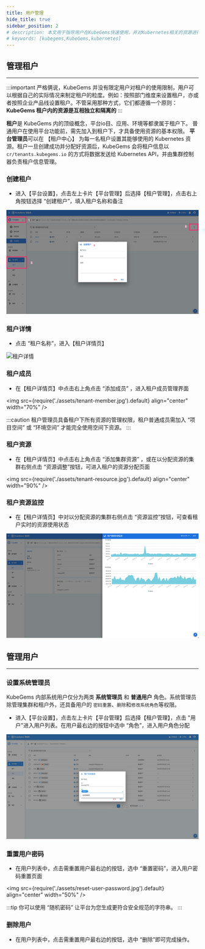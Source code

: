```yaml
---
title: 用户管理
hide_title: true
sidebar_position: 2
# description: 本文用于指导用户在KubeGems快速使用，并对Kubernetes相关的资源进行操作
# keywords: [kubegems,KubeGems,kubernetes]
---
```


## 管理租户

---

:::important
严格俩说，KubeGems 并没有限定用户对租户的使用限制，用户可以根据自己的实际情况来制定租户的粒度。例如：按照部门维度来设置租户，亦或者按照企业产品线设置租户。不管采用那种方式，它们都遵循一个原则：**KubeGems 租户内的资源是互相独立和隔离的**
:::

**租户**是 KubeGems 内的顶级概念，平台io目、应用、环境等都隶属于租户下。 普通用户在使用平台功能前，需先加入到租户下，才具备使用资源的基本权限。 **平台管理员**可以在 【租户中心】 为每一名租户设置其能够使用的 Kubernetes 资源。租户一旦创建成功并分配好资源后，KubeGems 会将租户信息以 `cr/tenants.kubegems.io` 的方式将数据发送给 Kubernetes API，并由集群控制器负责租户信息管理。

### 创建租户

- 进入【平台设置】，点击左上卡片【平台管理】后选择【租户管理】，点击右上角按钮选择 “创建租户”，填入租户名称和备注

![](./assets/tenant-create.jpg)

### 租户详情

- 点击 “租户名称”，进入【租户详情页】

![租户详情](/img/docs/tasks-platform-tenant-info.png)

### 租户成员

- 在【租户详情页】中点击右上角点击 “添加成员” ，进入租户成员管理界面

<img
  src={require('./assets/tenant-member.jpg').default}
  align="center"
  width="70%"
/>

:::caution
租户管理员具备租户下所有资源的管理权限，租户普通成员需加入 “项目空间” 或 “环境空间” 才能完全使用空间下资源。
:::

### 租户资源

- 在【租户详情页】中点击右上角点击 “添加集群资源” ，或在以分配资源的集群右侧点击 “资源调整”按钮，可进入租户的资源分配页面

<img
  src={require('./assets/tenant-resource.jpg').default}
  align="center"
  width="90%"
/>

### 租户资源监控

- 在【租户详情页】中对以分配资源的集群右侧点击 “资源监控”按钮，可查看租户实时的资源使用状态

![](assets/tenant-resource-metrics.jpg)


## 管理用户

---
### 设置系统管理员

 KubeGems 内部系统用户仅分为两类 **系统管理员** 和 **普通用户** 角色。系统管理员除管理集群和租户外，还具备用户的 `密码重置`、`删除`和`修改系统角色`等权限。

- 进入【平台设置】，点击左上卡片【平台管理】后选择【租户管理】，点击 "用户"进入用户列表。在用户最右边的按钮中选中 “角色”，进入用户角色分配

![](assets/admin-user-role.jpg)

### 重置用户密码

- 在用户列表中，点击需重置用户最右边的按钮，选中 “重置密码”，进入用户密码重置页面

<img
  src={require('./assets/reset-user-password.jpg').default}
  align="center"
  width="50%"
/>

:::tip
你可以使用 “随机密码” 让平台为您生成更符合安全规范的字符串。
:::

### 删除用户

- 在用户列表中，点击需重置用户最右边的按钮，选中 “删除”即可完成操作。

